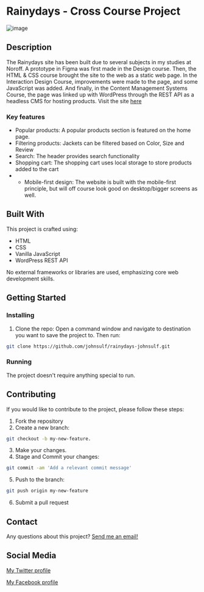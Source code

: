 # Rainydays - Cross Course Project

![image](https://erlendjohnsen.com/assets/images/rainydays.jpg)

## Description

The Rainydays site has been built due to several subjects in my studies at Noroff. A prototype in Figma was first made in the Design course. Then, the HTML & CSS course brought the site to the web as a static web page. In the Interaction Design Course, improvements were made to the page, and some JavaScript was added. And finally, in the Content Management Systems Course, the page was linked up with WordPress through the REST API as a headless CMS for hosting products. Visit the site [here](https://raindydaysej.netlify.app/)

### Key features

- Popular products: A popular products section is featured on the home page.
- Filtering products: Jackets can be filtered based on Color, Size and Review
- Search: The header provides search functionality
- Shopping cart: The shopping cart uses local storage to store products added to the cart
- - Mobile-first design: The website is built with the mobile-first principle, but will off course look good on desktop/bigger screens as well.

## Built With

This project is crafted using:

- HTML
- CSS
- Vanilla JavaScript
- WordPress REST API

No external frameworks or libraries are used, emphasizing core web development skills.

## Getting Started

### Installing

1. Clone the repo:
Open a command window and navigate to destination you want to save the project to. Then run:
```bash
git clone https://github.com/johnsulf/rainydays-johnsulf.git
```

### Running

The project doesn't require anything special to run.

## Contributing

If you would like to contribute to the project, please follow these steps:

1. Fork the repository
2. Create a new branch:
```bash
git checkout -b my-new-feature.
```
3. Make your changes.
4. Stage and Commit your changes:
```bash
git commit -am 'Add a relevant commit message'
```
5. Push to the branch:
```bash
git push origin my-new-feature
```
6. Submit a pull request

## Contact

Any questions about this project? [Send me an email!](mailto:erlendjohns@gmail.com?subject=Rainydays%20repo%20inquiry&body=Hi%20Erlend,%0A%0A)

## Social Media

[My Twitter profile](https://twitter.com/johnsulf)

[My Facebook profile](https://www.facebook.com/johnsulf)

